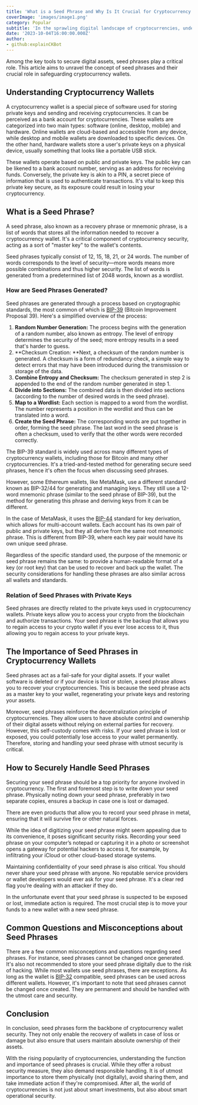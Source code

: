 ```yaml
---
title: 'What is a Seed Phrase and Why Is It Crucial for Cryptocurrency Wallets?'
coverImage: 'images/image1.png'
category: Popular
subtitle: 'In the sprawling digital landscape of cryptocurrencies, understanding the mechanisms of protection and security is paramount.'
date: '2023-10-04T16:00:00.000Z'
author: 
- github:explainCKBot
---
```



Among the key tools to secure digital assets, seed phrases play a critical role. This article aims to unravel the concept of seed phrases and their crucial role in safeguarding cryptocurrency wallets. 


## Understanding Cryptocurrency Wallets

A cryptocurrency wallet is a special piece of software used for storing private keys and sending and receiving cryptocurrencies. It can be perceived as a bank account for cryptocurrencies. These wallets are categorized into two main types: software (online, desktop, mobile) and hardware. Online wallets are cloud-based and accessible from any device, while desktop and mobile wallets are downloaded to specific devices. On the other hand, hardware wallets store a user's private keys on a physical device, usually something that looks like a portable USB stick.

These wallets operate based on public and private keys. The public key can be likened to a bank account number, serving as an address for receiving funds. Conversely, the private key is akin to a PIN, a secret piece of information that is used to authenticate transactions. It's vital to keep this private key secure, as its exposure could result in losing your cryptocurrency.


## What is a Seed Phrase?

A seed phrase, also known as a recovery phrase or mnemonic phrase, is a list of words that stores all the information needed to recover a cryptocurrency wallet. It's a critical component of cryptocurrency security, acting as a sort of "master key" to the wallet's contents.

Seed phrases typically consist of 12, 15, 18, 21, or 24 words. The number of words corresponds to the level of security—more words means more possible combinations and thus higher security. The list of words is generated from a predetermined list of 2048 words, known as a wordlist.


### How are Seed Phrases Generated?

Seed phrases are generated through a process based on cryptographic standards, the most common of which is [BIP-39](https://github.com/bitcoin/bips/blob/master/bip-0039.mediawiki) (Bitcoin Improvement Proposal 39). Here's a simplified overview of the process:



1. **Random Number Generation:** The process begins with the generation of a random number, also known as entropy. The level of entropy determines the security of the seed; more entropy results in a seed that's harder to guess.
2. **Checksum Creation: **Next, a checksum of the random number is generated. A checksum is a form of redundancy check, a simple way to detect errors that may have been introduced during the transmission or storage of the data.
3. **Combine Entropy and Checksum:** The checksum generated in step 2 is appended to the end of the random number generated in step 1.
4. **Divide into Sections:** The combined data is then divided into sections (according to the number of desired words in the seed phrase).
5. **Map to a Wordlist:** Each section is mapped to a word from the wordlist. The number represents a position in the wordlist and thus can be translated into a word.
6. **Create the Seed Phrase:** The corresponding words are put together in order, forming the seed phrase. The last word in the seed phrase is often a checksum, used to verify that the other words were recorded correctly.

The BIP-39 standard is widely used across many different types of cryptocurrency wallets, including those for Bitcoin and many other cryptocurrencies. It's a tried-and-tested method for generating secure seed phrases, hence it's often the focus when discussing seed phrases.

However, some Ethereum wallets, like MetaMask, use a different standard known as BIP-32/44 for generating and managing keys. They still use a 12-word mnemonic phrase (similar to the seed phrase of BIP-39), but the method for generating this phrase and deriving keys from it can be different.

In the case of MetaMask, it uses the [BIP-44](https://github.com/bitcoin/bips/blob/master/bip-0044.mediawiki) standard for key derivation, which allows for multi-account wallets. Each account has its own pair of public and private keys, but they all derive from the same root mnemonic phrase. This is different from BIP-39, where each key pair would have its own unique seed phrase.

Regardless of the specific standard used, the purpose of the mnemonic or seed phrase remains the same: to provide a human-readable format of a key (or root key) that can be used to recover and back up the wallet. The security considerations for handling these phrases are also similar across all wallets and standards.


### Relation of Seed Phrases with Private Keys

Seed phrases are directly related to the private keys used in cryptocurrency wallets. Private keys allow you to access your crypto from the blockchain and authorize transactions. Your seed phrase is the backup that allows you to regain access to your crypto wallet if you ever lose access to it, thus allowing you to regain access to your private keys.


## The Importance of Seed Phrases in Cryptocurrency Wallets

Seed phrases act as a fail-safe for your digital assets. If your wallet software is deleted or if your device is lost or stolen, a seed phrase allows you to recover your cryptocurrencies. This is because the seed phrase acts as a master key to your wallet, regenerating your private keys and restoring your assets.

Moreover, seed phrases reinforce the decentralization principle of cryptocurrencies. They allow users to have absolute control and ownership of their digital assets without relying on external parties for recovery. However, this self-custody comes with risks. If your seed phrase is lost or exposed, you could potentially lose access to your wallet permanently. Therefore, storing and handling your seed phrase with utmost security is critical.


## How to Securely Handle Seed Phrases

Securing your seed phrase should be a top priority for anyone involved in cryptocurrency. The first and foremost step is to write down your seed phrase. Physically noting down your seed phrase, preferably in two separate copies, ensures a backup in case one is lost or damaged.

There are even products that allow you to record your seed phrase in metal, ensuring that it will survive fire or other natural forces.

While the idea of digitizing your seed phrase might seem appealing due to its convenience, it poses significant security risks. Recording your seed phrase on your computer’s notepad or capturing it in a photo or screenshot opens a gateway for potential hackers to access it, for example, by infiltrating your iCloud or other cloud-based storage systems.

Maintaining confidentiality of your seed phrase is also critical. You should never share your seed phrase with anyone. No reputable service providers or wallet developers would ever ask for your seed phrase. It's a clear red flag you’re dealing with an attacker if they do.

In the unfortunate event that your seed phrase is suspected to be exposed or lost, immediate action is required. The most crucial step is to move your funds to a new wallet with a new seed phrase.


## Common Questions and Misconceptions about Seed Phrases

There are a few common misconceptions and questions regarding seed phrases. For instance, seed phrases cannot be changed once generated. It's also not recommended to store your seed phrase digitally due to the risk of hacking. While most wallets use seed phrases, there are exceptions. As long as the wallet is [BIP-32](https://github.com/bitcoin/bips/blob/master/bip-0032.mediawiki) compatible, seed phrases can be used across different wallets. However, it's important to note that seed phrases cannot be changed once created. They are permanent and should be handled with the utmost care and security.


## Conclusion

In conclusion, seed phrases form the backbone of cryptocurrency wallet security. They not only enable the recovery of wallets in case of loss or damage but also ensure that users maintain absolute ownership of their assets. 

With the rising popularity of cryptocurrencies, understanding the function and importance of seed phrases is crucial. While they offer a robust security measure, they also demand responsible handling. It is of utmost importance to store them physically (not digitally), avoid sharing them, and take immediate action if they're compromised. After all, the world of cryptocurrencies is not just about smart investments, but also about smart operational security.